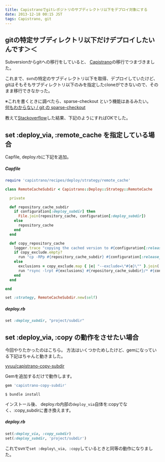 ```yaml
---
title: Capistranoでgitレポジトリのサブディレクトリ以下をデプロイ対象にする
date: 2013-12-18 00:15 JST
tags: Capistrano, git
---
```


gitの特定サブディレクトリ以下だけデプロイしたいんです＞＜
--------------------------------
Subversionからgitへの移行をしていると、
[Capistrano](https://github.com/capistrano/capistrano)の移行でつまづきました。

これまで、svnの特定のサブディレクトリ以下を取得、デプロイしていたけど、
gitはそもそもサブディレクトリ以下のみを指定したcloneができないので、そのまま移行できなかった。  

※これを書くときに調べたら、sparse-checkout という機能はあるみたい。   
[何もわからない / git の sparse-checkout](http://okitan.tumblr.com/post/7642201668/git-sparse-checkout)

教えて[Stackoverflow](http://stackoverflow.com/questions/29168/deploying-a-git-subdirectory-in-capistrano)した結果、下記のようにすればOKでした。

set \:deploy\_via, \:remote\_cache を指定している場合
-----------------
Capfile, deploy.rbに下記を追加。

##### Capfile
```ruby
require 'capistrano/recipes/deploy/strategy/remote_cache'

class RemoteCacheSubdir < Capistrano::Deploy::Strategy::RemoteCache

  private

  def repository_cache_subdir
    if configuration[:deploy_subdir] then
      File.join(repository_cache, configuration[:deploy_subdir])
    else
      repository_cache
    end
  end

  def copy_repository_cache
    logger.trace "copying the cached version to #{configuration[:release_path]}"
    if copy_exclude.empty? 
      run "cp -RPp #{repository_cache_subdir} #{configuration[:release_path]} && #{mark}"
    else
      exclusions = copy_exclude.map { |e| "--exclude=\"#{e}\"" }.join(' ')
      run "rsync -lrpt #{exclusions} #{repository_cache_subdir}/* #{configuration[:release_path]} && #{mark}"
    end
  end

end

set :strategy, RemoteCacheSubdir.new(self)
```

##### deploy.rb
```ruby
set :deploy_subdir, "project/subdir"
```

## set \:deploy\_via, \:copy の動作をさせたい場合
今回やりたかったのはこちら。
方法はいくつかためしたけど、gemになっている下記はちゃんと動きました。

[yyuu/capistrano-copy-subdir](https://github.com/yyuu/capistrano-copy-subdir)

Gemを追加するだけで動作します。

```ruby
gem 'capistrano-copy-subdir'
```

```shell
$ bundle install
```

インストール後、
deploy.rb内部の`deploy_via`自体を\:copyでなく、\:copy_subdirに書き換えます。

##### deploy.rb
```ruby
set(:deploy_via, :copy_subdir)
set(:deploy_subdir, 'project/subdir')
```

これでsvnで`set :deploy\_via, :copy`しているときと同等の動作になりました。
